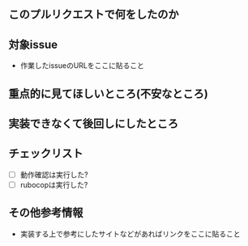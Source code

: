 ## このプルリクエストで何をしたのか

## 対象issue
- 作業したissueのURLをここに貼ること

## 重点的に見てほしいところ(不安なところ)

## 実装できなくて後回しにしたところ

## チェックリスト
- [ ] 動作確認は実行した?
- [ ] rubocopは実行した?

## その他参考情報
- 実装する上で参考にしたサイトなどがあればリンクをここに貼ること
